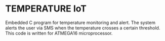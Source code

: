 # TEMPERATURE IoT
Embedded C program for temperature monitoring and alert.
The system alerts the user via SMS when the temperature crosses a certain threshold.
This code is written for ATMEGA16 microprocessor.